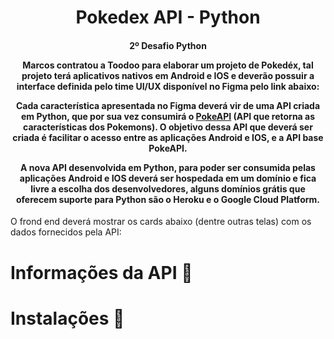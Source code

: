 <h1 align="center"> Pokedex API - Python </h1>

<h4 align="center"> 
2º Desafio Python
    
Marcos contratou a Toodoo para elaborar um projeto de Pokedéx, tal projeto terá aplicativos nativos em Android e IOS e deverão possuir a interface definida pelo time UI/UX disponível no Figma pelo link abaixo:

Cada característica apresentada no Figma deverá vir de uma API criada em Python, que por sua vez consumirá o <a href='https://pokeapi.co/'>PokeAPI</a> (API que retorna as características dos Pokemons). O objetivo dessa API que deverá ser criada é facilitar o acesso entre as aplicações Android e IOS, e a API base PokeAPI.

A nova API desenvolvida em Python, para poder ser consumida pelas aplicações Android e IOS deverá ser hospedada em um domínio e fica livre a escolha dos desenvolvedores, alguns domínios grátis que oferecem suporte para Python são o Heroku e o Google Cloud Platform.
</h4>

O frond end deverá mostrar os cards abaixo (dentre outras telas) com os dados fornecidos pela API:

# Informações da API 👨


# Instalações 🔧
